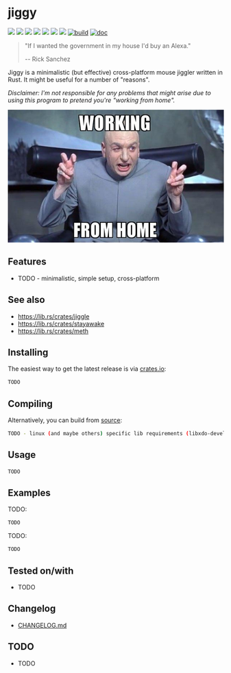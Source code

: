 # jiggy

[![](https://img.shields.io/github/stars/0xdea/jiggy.svg?style=flat&color=yellow)](https://github.com/0xdea/jiggy)
[![](https://img.shields.io/github/forks/0xdea/jiggy.svg?style=flat&color=green)](https://github.com/0xdea/jiggy)
[![](https://img.shields.io/github/watchers/0xdea/jiggy.svg?style=flat&color=red)](https://github.com/0xdea/jiggy)
[![](https://img.shields.io/crates/v/jiggy?style=flat&color=green)](https://crates.io/crates/jiggy)
[![](https://img.shields.io/crates/d/jiggy?style=flat&color=red)](https://crates.io/crates/jiggy)
[![](https://img.shields.io/badge/twitter-%400xdea-blue.svg)](https://twitter.com/0xdea)
[![](https://img.shields.io/badge/mastodon-%40raptor-purple.svg)](https://infosec.exchange/@raptor)
[![build](https://github.com/0xdea/jiggy/actions/workflows/build.yml/badge.svg)](https://github.com/0xdea/jiggy/actions/workflows/build.yml)
[![doc](https://github.com/0xdea/jiggy/actions/workflows/doc.yml/badge.svg)](https://github.com/0xdea/jiggy/actions/workflows/doc.yml)

> "If I wanted the government in my house I'd buy an Alexa."
>
> -- Rick Sanchez

Jiggy is a minimalistic (but effective) cross-platform mouse jiggler written in Rust. It might be useful for a number of
"reasons".

*Disclaimer: I'm not responsible for any problems that might arise due to using this program to pretend you're "working
from home".*

![](https://raw.githubusercontent.com/0xdea/jiggy/master/.img/working-from-home.jpg)

## Features

* TODO - minimalistic, simple setup, cross-platform

## See also

* <https://lib.rs/crates/jiggle>
* <https://lib.rs/crates/stayawake>
* <https://lib.rs/crates/meth>

## Installing

The easiest way to get the latest release is via [crates.io](https://crates.io/crates/jiggy):

```sh
TODO
```

## Compiling

Alternatively, you can build from [source](https://github.com/0xdea/jiggy):

```sh
TODO - linux (and maybe others) specific lib requirements (libxdo-devel and similar)
```

## Usage

```sh
TODO
```

## Examples

TODO:

```sh
TODO
```

TODO:

```sh
TODO
```

## Tested on/with

* TODO

## Changelog

* [CHANGELOG.md](CHANGELOG.md)

## TODO

* TODO
